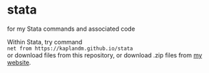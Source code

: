 # stata
for my Stata commands and associated code

Within Stata, try command  
`net from https://kaplandm.github.io/stata`  
or download files from this repository, or download .zip files from [my website](https://kaplandm.github.io/).

